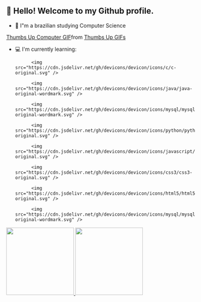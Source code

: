 ## 👋 Hello! Welcome to my Github profile.
- 🌱 I"m a brazilian studying Computer Science

<div class="tenor-gif-embed" data-postid="4533805" data-share-method="host" data-aspect-ratio="1.32773" data-width="100%"><a href="https://tenor.com/view/thumbs-up-computer-kid-okay-gif-4533805">Thumbs Up Computer GIF</a>from <a href="https://tenor.com/search/thumbs+up-gifs">Thumbs Up GIFs</a></div> <script type="text/javascript" async src="https://tenor.com/embed.js"></script>

- 💻 I'm currently learning: 

            <img src="https://cdn.jsdelivr.net/gh/devicons/devicon/icons/c/c-original.svg" />
          
            <img src="https://cdn.jsdelivr.net/gh/devicons/devicon/icons/java/java-original-wordmark.svg" />
          
            <img src="https://cdn.jsdelivr.net/gh/devicons/devicon/icons/mysql/mysql-original-wordmark.svg" />
          
            <img src="https://cdn.jsdelivr.net/gh/devicons/devicon/icons/python/python-original.svg" />
            
            <img src="https://cdn.jsdelivr.net/gh/devicons/devicon/icons/javascript/javascript-original.svg" />
          
            <img src="https://cdn.jsdelivr.net/gh/devicons/devicon/icons/css3/css3-original.svg" />
          
            <img src="https://cdn.jsdelivr.net/gh/devicons/devicon/icons/html5/html5-original.svg" />
            
            <img src="https://cdn.jsdelivr.net/gh/devicons/devicon/icons/mysql/mysql-original-wordmark.svg" />
     
<div>
<a href="https://github.com/maizazz">
<img height="180em" src="https://github-readme-stats.vercel.app/api/top-langs/?username=maizazz&layout=compact&langs_count=7&theme=dracula"/>
<img height="180em" src="https://github-readme-stats.vercel.app/api?username=maizazz-aqui&show_icons=true&theme=dracula&include_all_commits=true&count_private=true"/>
</div>


